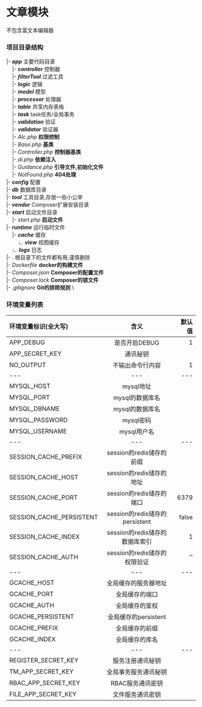 # 文章模块
不包含富文本编辑器

### 项目目录结构

 |- _**app**_ 主要代码目录 \
 &nbsp;&nbsp;&nbsp;&nbsp;|- _**controller**_ 控制器 \
 &nbsp;&nbsp;&nbsp;&nbsp;|- _**filterTool**_ 过滤工具 \
 &nbsp;&nbsp;&nbsp;&nbsp;|- _**logic**_ 逻辑 \
 &nbsp;&nbsp;&nbsp;&nbsp;|- _**model**_ 模型 \
 &nbsp;&nbsp;&nbsp;&nbsp;|- _**processor**_ 处理器 \
 &nbsp;&nbsp;&nbsp;&nbsp;|- _**table**_ 共享内存表格 \
 &nbsp;&nbsp;&nbsp;&nbsp;|- _**task**_ task任务/全局事务 \
 &nbsp;&nbsp;&nbsp;&nbsp;|- _**validation**_ 验证 \
 &nbsp;&nbsp;&nbsp;&nbsp;|- _**validator**_ 验证器 \
 &nbsp;&nbsp;&nbsp;&nbsp;|- _Alc.php_ **权限控制** \
 &nbsp;&nbsp;&nbsp;&nbsp;|- _Base.php_ **基类** \
 &nbsp;&nbsp;&nbsp;&nbsp;|- _Controller.php_ **控制器基类** \
 &nbsp;&nbsp;&nbsp;&nbsp;|- _di.php_ **依赖注入** \
 &nbsp;&nbsp;&nbsp;&nbsp;|- _Guidance.php_ **引导文件,初始化文件** \
 &nbsp;&nbsp;&nbsp;&nbsp;|- _NotFound.php_ **404处理** \
 |- _**config**_ 配置 \
 |- _**db**_ 数据库目录 \
 |- _**tool**_ 工具目录,存放一些小公举 \
 |- _**vendor**_ Composer扩展安装目录 \
 |- _**start**_ 启动文件目录 \
  &nbsp;&nbsp;&nbsp;&nbsp;|- _start.php_ **启动文件** \
 |- _**runtime**_ 运行临时文件 \
 &nbsp;&nbsp;&nbsp;&nbsp;|- _**cache**_ 缓存 \
 &nbsp;&nbsp;&nbsp;&nbsp;&nbsp;&nbsp;&nbsp;&nbsp;∟ _**view**_ 视图缓存 \
 &nbsp;&nbsp;&nbsp;&nbsp;∟ _**logs**_ 日志 \
 |- . 根目录下的文件都有用,谨慎删除 \
 |- _Dockerfile_ **docker的构建文件** \
 |- _Composer.json_ **Composer的配置文件** \
 |- _Composer.lock_ **Composer的锁文件** \
 |- _.gitignore_ **Git的排除规则** \
 
 ### 环境变量列表
 
 |环境变量标识(全大写)|含义|默认值|
 |:---|:---:|---:|
 |APP_DEBUG|是否开启DEBUG|1|
 |APP_SECRET_KEY|通讯秘钥||
 |NO_OUTPUT|不输出命令行内容|1|
 |---|---|---|
 |MYSQL_HOST|mysql地址||
 |MYSQL_PORT|mysql的数据库名||
 |MYSQL_DBNAME|mysql的数据库名||
 |MYSQL_PASSWORD|mysql密码||
 |MYSQL_USERNAME|mysql用户名||
 |---|---|---|
 |SESSION_CACHE_PREFIX|session的redis储存的前缀||
 |SESSION_CACHE_HOST|session的redis储存的地址||
 |SESSION_CACHE_PORT|session的redis储存的端口|6379|
 |SESSION_CACHE_PERSISTENT|session的redis储存的persistent|false|
 |SESSION_CACHE_INDEX|session的redis储存的数据库索引|1|
 |SESSION_CACHE_AUTH|session的redis储存的权限验证|''|
 |---|---|---|
 |GCACHE_HOST|全局缓存的服务器地址||
 |GCACHE_PORT|全局缓存的端口||
 |GCACHE_AUTH|全局缓存的鉴权||
 |GCACHE_PERSISTENT|全局缓存的persistent||
 |GCACHE_PREFIX|全局缓存的前缀||
 |GCACHE_INDEX|全局缓存的库名||
 |---|---|---|
 |REGISTER_SECRET_KEY|服务注册通讯秘钥|
 |TM_APP_SECRET_KEY|全局事务服务通讯秘钥|
 |RBAC_APP_SECRET_KEY|RBAC服务通讯密钥|
 |FILE_APP_SECRET_KEY|文件服务通讯密钥|
